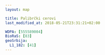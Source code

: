 ```yaml
---
layout: map

title: Palibrčki cerovi
last_modified_at: 2018-05-21T23:31:21+02:00

WDPA: [555589004]
BioRaS: [83]
geoSrbija:
  L1_182: [41]
---
```

